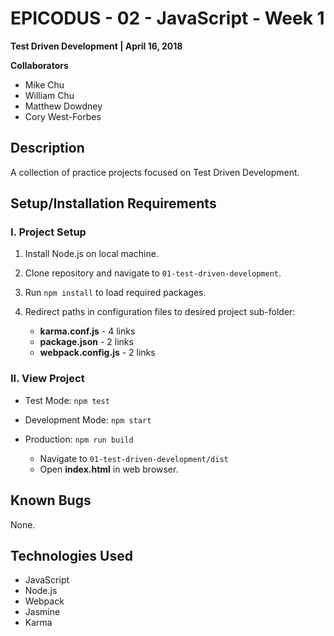 # EPICODUS - 02 - JavaScript - Week 1

**Test Driven Development | April 16, 2018**

**Collaborators**

- Mike Chu
- William Chu
- Matthew Dowdney
- Cory West-Forbes

## Description

A collection of practice projects focused on Test Driven Development.

## Setup/Installation Requirements

### I. Project Setup

1. Install Node.js on local machine.

2. Clone repository and navigate to `01-test-driven-development`.

3. Run `npm install` to load required packages.

4. Redirect paths in configuration files to desired project sub-folder:

    - **karma.conf.js** - 4 links
    - **package.json** - 2 links
    - **webpack.config.js** - 2 links

### II. View Project

- Test Mode: `npm test`

- Development Mode: `npm start`

- Production: `npm run build`

  - Navigate to `01-test-driven-development/dist`
  - Open **index.html** in web browser.

## Known Bugs

None.

## Technologies Used

- JavaScript
- Node.js
- Webpack
- Jasmine
- Karma
